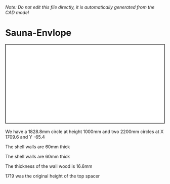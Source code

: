 ###### Note: Do not edit this file directly, it is automatically generated from the CAD model

# Sauna-Envlope

![](/project.svg)



 We have a 1828.8mm circle at height 1000mm and two 2200mm circles at X 1709.6 and Y -65.4

The shell walls are 60mm thick


The shell walls are 60mm thick


The thickness of the wall wood is 16.6mm

1719 was the original height of the top spacer




